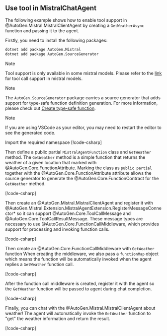 ## Use tool in MistralChatAgent

The following example shows how to enable tool support in @AutoGen.Mistral.MistralClientAgent by creating a `GetWeatherAsync` function and passing it to the agent.

Firstly, you need to install the following packages:
```bash
dotnet add package AutoGen.Mistral
dotnet add package AutoGen.SourceGenerator
```

> [!Note]
> Tool support is only available in some mistral models. Please refer to the [link](https://docs.mistral.ai/capabilities/function_calling/#available-models) for tool call support in mistral models.

> [!Note]
> The `AutoGen.SourceGenerator` package carries a source generator that adds support for type-safe function definition generation. For more information, please check out [Create type-safe function](./Create-type-safe-function-call.md).

> [!NOTE]
> If you are using VSCode as your editor, you may need to restart the editor to see the generated code.

Import the required namespace
[!code-csharp[](../../samples/AutoGen.BasicSamples/CodeSnippet/MistralAICodeSnippet.cs?name=using_statement)]

Then define a public partial `MistralAgentFunction` class and `GetWeather` method. The `GetWeather` method is a simple function that returns the weather of a given location that marked with @AutoGen.Core.FunctionAttribute. Marking the class as `public partial` together with the @AutoGen.Core.FunctionAttribute attribute allows the source generator to generate the @AutoGen.Core.FunctionContract for the `GetWeather` method.

[!code-csharp[](../../samples/AutoGen.BasicSamples/CodeSnippet/MistralAICodeSnippet.cs?name=weather_function)]

Then create an @AutoGen.Mistral.MistralClientAgent and register it with @AutoGen.Mistral.Extension.MistralAgentExtension.RegisterMessageConnector* so it can support @AutoGen.Core.ToolCallMessage and @AutoGen.Core.ToolCallResultMessage. These message types are necessary to use @AutoGen.Core.FunctionCallMiddleware, which provides support for processing and invoking function calls.

[!code-csharp[](../../samples/AutoGen.BasicSamples/CodeSnippet/MistralAICodeSnippet.cs?name=create_mistral_function_call_agent)]

Then create an @AutoGen.Core.FunctionCallMiddleware with `GetWeather` function When creating the middleware, we also pass a `functionMap` object which means the function will be automatically invoked when the agent replies a `GetWeather` function call.

[!code-csharp[](../../samples/AutoGen.BasicSamples/CodeSnippet/MistralAICodeSnippet.cs?name=create_get_weather_function_call_middleware)]

After the function call middleware is created, register it with the agent so the `GetWeather` function will be passed to agent during chat completion.

[!code-csharp[](../../samples/AutoGen.BasicSamples/CodeSnippet/MistralAICodeSnippet.cs?name=register_function_call_middleware)]

Finally, you can chat with the @AutoGen.Mistral.MistralClientAgent about weather! The agent will automatically invoke the `GetWeather` function to "get" the weather information and return the result.

[!code-csharp[](../../samples/AutoGen.BasicSamples/CodeSnippet/MistralAICodeSnippet.cs?name=send_message_with_function_call)]